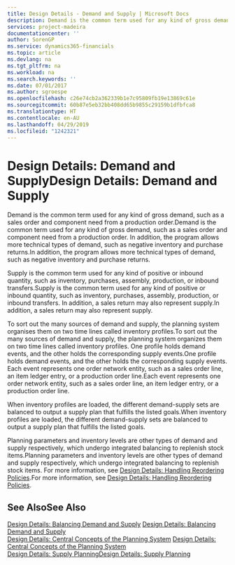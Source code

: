 ```yaml
---
title: Design Details - Demand and Supply | Microsoft Docs
description: Demand is the common term used for any kind of gross demand, such as a sales order and component need from a production order. In addition, the program allows more technical types of demand, such as negative inventory and purchase returns.
services: project-madeira
documentationcenter: ''
author: SorenGP
ms.service: dynamics365-financials
ms.topic: article
ms.devlang: na
ms.tgt_pltfrm: na
ms.workload: na
ms.search.keywords: ''
ms.date: 07/01/2017
ms.author: sgroespe
ms.openlocfilehash: c26e74cb2a362339b1e7c95809fb19e13869c61e
ms.sourcegitcommit: 60b87e5eb32bb408dd65b9855c29159b1dfbfca8
ms.translationtype: HT
ms.contentlocale: en-AU
ms.lasthandoff: 04/29/2019
ms.locfileid: "1242321"
---
```

# <a name="design-details-demand-and-supply"></a><span data-ttu-id="64a23-104">Design Details: Demand and Supply</span><span class="sxs-lookup"><span data-stu-id="64a23-104">Design Details: Demand and Supply</span></span>
<span data-ttu-id="64a23-105">Demand is the common term used for any kind of gross demand, such as a sales order and component need from a production order.</span><span class="sxs-lookup"><span data-stu-id="64a23-105">Demand is the common term used for any kind of gross demand, such as a sales order and component need from a production order.</span></span> <span data-ttu-id="64a23-106">In addition, the program allows more technical types of demand, such as negative inventory and purchase returns.</span><span class="sxs-lookup"><span data-stu-id="64a23-106">In addition, the program allows more technical types of demand, such as negative inventory and purchase returns.</span></span>  
  
 <span data-ttu-id="64a23-107">Supply is the common term used for any kind of positive or inbound quantity, such as inventory, purchases, assembly, production, or inbound transfers.</span><span class="sxs-lookup"><span data-stu-id="64a23-107">Supply is the common term used for any kind of positive or inbound quantity, such as inventory, purchases, assembly, production, or inbound transfers.</span></span> <span data-ttu-id="64a23-108">In addition, a sales return may also represent supply.</span><span class="sxs-lookup"><span data-stu-id="64a23-108">In addition, a sales return may also represent supply.</span></span>  
  
 <span data-ttu-id="64a23-109">To sort out the many sources of demand and supply, the planning system organises them on two time lines called inventory profiles.</span><span class="sxs-lookup"><span data-stu-id="64a23-109">To sort out the many sources of demand and supply, the planning system organizes them on two time lines called inventory profiles.</span></span> <span data-ttu-id="64a23-110">One profile holds demand events, and the other holds the corresponding supply events.</span><span class="sxs-lookup"><span data-stu-id="64a23-110">One profile holds demand events, and the other holds the corresponding supply events.</span></span> <span data-ttu-id="64a23-111">Each event represents one order network entity, such as a sales order line, an item ledger entry, or a production order line.</span><span class="sxs-lookup"><span data-stu-id="64a23-111">Each event represents one order network entity, such as a sales order line, an item ledger entry, or a production order line.</span></span>  
  
 <span data-ttu-id="64a23-112">When inventory profiles are loaded, the different demand-supply sets are balanced to output a supply plan that fulfills the listed goals.</span><span class="sxs-lookup"><span data-stu-id="64a23-112">When inventory profiles are loaded, the different demand-supply sets are balanced to output a supply plan that fulfills the listed goals.</span></span>  
  
 <span data-ttu-id="64a23-113">Planning parameters and inventory levels are other types of demand and supply respectively, which undergo integrated balancing to replenish stock items.</span><span class="sxs-lookup"><span data-stu-id="64a23-113">Planning parameters and inventory levels are other types of demand and supply respectively, which undergo integrated balancing to replenish stock items.</span></span> <span data-ttu-id="64a23-114">For more information, see [Design Details: Handling Reordering Policies](design-details-handling-reordering-policies.md).</span><span class="sxs-lookup"><span data-stu-id="64a23-114">For more information, see [Design Details: Handling Reordering Policies](design-details-handling-reordering-policies.md).</span></span>  
  
## <a name="see-also"></a><span data-ttu-id="64a23-115">See Also</span><span class="sxs-lookup"><span data-stu-id="64a23-115">See Also</span></span>  
 <span data-ttu-id="64a23-116">[Design Details: Balancing Demand and Supply](design-details-balancing-demand-and-supply.md) </span><span class="sxs-lookup"><span data-stu-id="64a23-116">[Design Details: Balancing Demand and Supply](design-details-balancing-demand-and-supply.md) </span></span>  
 <span data-ttu-id="64a23-117">[Design Details: Central Concepts of the Planning System](design-details-central-concepts-of-the-planning-system.md) </span><span class="sxs-lookup"><span data-stu-id="64a23-117">[Design Details: Central Concepts of the Planning System](design-details-central-concepts-of-the-planning-system.md) </span></span>  
 [<span data-ttu-id="64a23-118">Design Details: Supply Planning</span><span class="sxs-lookup"><span data-stu-id="64a23-118">Design Details: Supply Planning</span></span>](design-details-supply-planning.md)